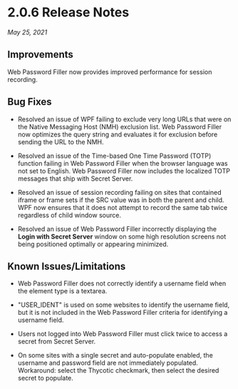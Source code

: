 [title]: # (2.0.6 Release)
[tags]: # (web password filler)
[priority]: # (39989)

# 2.0.6 Release Notes

_May 25, 2021_

## Improvements

Web Password Filler now provides improved performance for session recording.

## Bug Fixes

* Resolved an issue of WPF failing to exclude very long URLs that were on the Native Messaging Host (NMH) exclusion list. Web Password Filler now optimizes the query string and evaluates it for exclusion before sending the URL to the NMH.

* Resolved an issue of the Time-based One Time Password (TOTP) function failing in Web Password Filler when the browser language was not set to English. Web Password Filler now includes the localized TOTP messages that ship with Secret Server.

* Resolved an issue of session recording failing on sites that contained iframe or frame sets if the SRC value was in both the parent and child. WPF now ensures that it does not attempt to record the same tab twice regardless of child window source.

* Resolved an issue of Web Password Filler incorrectly displaying the **Login with Secret Server** window on some high resolution screens not being positioned optimally or appearing minimized.

## Known Issues/Limitations

* Web Password Filler does not correctly identify a username field when the element type is a textarea.

* "USER_IDENT" is used on some websites to identify the username field, but it is not included in the Web Password Filler criteria for identifying a username field.

* Users not logged into Web Password Filler must click twice to access a secret from Secret Server.

* On some sites with a single secret and auto-populate enabled, the username and password field are not immediately populated. Workaround: select the Thycotic checkmark, then select the desired secret to populate.
